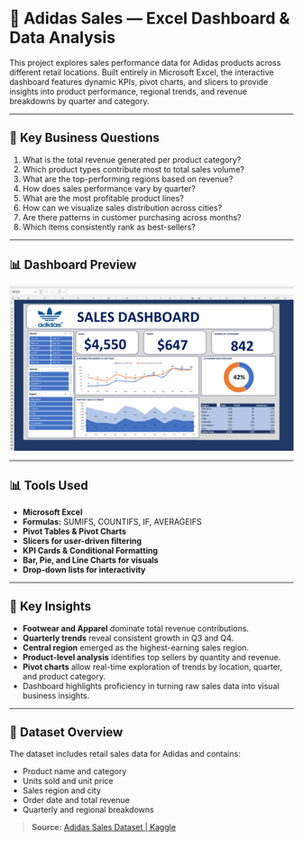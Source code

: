 # 👟 Adidas Sales — Excel Dashboard & Data Analysis

This project explores sales performance data for Adidas products across different retail locations. Built entirely in Microsoft Excel, the interactive dashboard features dynamic KPIs, pivot charts, and slicers to provide insights into product performance, regional trends, and revenue breakdowns by quarter and category.

---

## 🧠 Key Business Questions

1. What is the total revenue generated per product category?  
2. Which product types contribute most to total sales volume?  
3. What are the top-performing regions based on revenue?  
4. How does sales performance vary by quarter?  
5. What are the most profitable product lines?  
6. How can we visualize sales distribution across cities?  
7. Are there patterns in customer purchasing across months?  
8. Which items consistently rank as best-sellers?  

---

## 📊 Dashboard Preview

![Adidas Excel Dashboard](Adidas%20Dashboard.png)



---

## 📊 Tools Used

- **Microsoft Excel**  
- **Formulas:** SUMIFS, COUNTIFS, IF, AVERAGEIFS  
- **Pivot Tables & Pivot Charts**  
- **Slicers for user-driven filtering**  
- **KPI Cards & Conditional Formatting**  
- **Bar, Pie, and Line Charts for visuals**  
- **Drop-down lists for interactivity**  

---

## 📌 Key Insights

- **Footwear and Apparel** dominate total revenue contributions.  
- **Quarterly trends** reveal consistent growth in Q3 and Q4.  
- **Central region** emerged as the highest-earning sales region.  
- **Product-level analysis** identifies top sellers by quantity and revenue.  
- **Pivot charts** allow real-time exploration of trends by location, quarter, and product category.  
- Dashboard highlights proficiency in turning raw sales data into visual business insights.  

---

## 📂 Dataset Overview

The dataset includes retail sales data for Adidas and contains:

- Product name and category  
- Units sold and unit price  
- Sales region and city  
- Order date and total revenue  
- Quarterly and regional breakdowns  

> **Source:** [Adidas Sales Dataset | Kaggle](https://www.kaggle.com/datasets)

